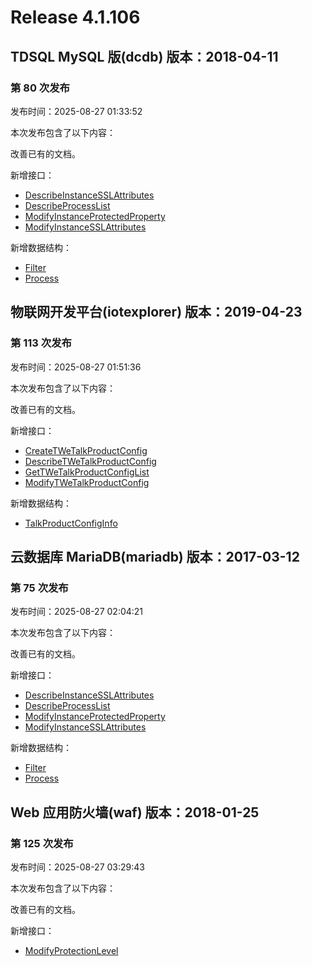 # Release 4.1.106

## TDSQL MySQL 版(dcdb) 版本：2018-04-11

### 第 80 次发布

发布时间：2025-08-27 01:33:52

本次发布包含了以下内容：

改善已有的文档。

新增接口：

* [DescribeInstanceSSLAttributes](https://cloud.tencent.com/document/api/557/122774)
* [DescribeProcessList](https://cloud.tencent.com/document/api/557/122773)
* [ModifyInstanceProtectedProperty](https://cloud.tencent.com/document/api/557/122772)
* [ModifyInstanceSSLAttributes](https://cloud.tencent.com/document/api/557/122771)

新增数据结构：

* [Filter](https://cloud.tencent.com/document/api/557/16142#Filter)
* [Process](https://cloud.tencent.com/document/api/557/16142#Process)



## 物联网开发平台(iotexplorer) 版本：2019-04-23

### 第 113 次发布

发布时间：2025-08-27 01:51:36

本次发布包含了以下内容：

改善已有的文档。

新增接口：

* [CreateTWeTalkProductConfig](https://cloud.tencent.com/document/api/1081/122778)
* [DescribeTWeTalkProductConfig](https://cloud.tencent.com/document/api/1081/122777)
* [GetTWeTalkProductConfigList](https://cloud.tencent.com/document/api/1081/122776)
* [ModifyTWeTalkProductConfig](https://cloud.tencent.com/document/api/1081/122775)

新增数据结构：

* [TalkProductConfigInfo](https://cloud.tencent.com/document/api/1081/34988#TalkProductConfigInfo)



## 云数据库 MariaDB(mariadb) 版本：2017-03-12

### 第 75 次发布

发布时间：2025-08-27 02:04:21

本次发布包含了以下内容：

改善已有的文档。

新增接口：

* [DescribeInstanceSSLAttributes](https://cloud.tencent.com/document/api/237/122782)
* [DescribeProcessList](https://cloud.tencent.com/document/api/237/122781)
* [ModifyInstanceProtectedProperty](https://cloud.tencent.com/document/api/237/122779)
* [ModifyInstanceSSLAttributes](https://cloud.tencent.com/document/api/237/122780)

新增数据结构：

* [Filter](https://cloud.tencent.com/document/api/237/16191#Filter)
* [Process](https://cloud.tencent.com/document/api/237/16191#Process)



## Web 应用防火墙(waf) 版本：2018-01-25

### 第 125 次发布

发布时间：2025-08-27 03:29:43

本次发布包含了以下内容：

改善已有的文档。

新增接口：

* [ModifyProtectionLevel](https://cloud.tencent.com/document/api/627/122783)



